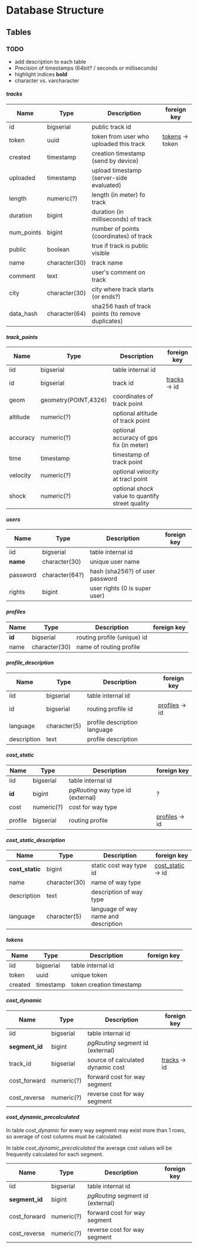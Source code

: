 # Database Structure

## Tables

### TODO

* add description to each table
* Precision of timestamps (64bit? / seconds or milliseconds) 
* highlight indices **bold**
* character vs. varcharacter


#### *tracks*

| Name  | Type | Description | foreign key |
|-------|------|-------------|-------------|
| id | bigserial | public track id | |
| token | uuid | token from user who uploaded this track | [tokens](#tokens) -> token |
| created | timestamp | creation timestamp (send by device) | |
| uploaded | timestamp | upload timestamp (server-side evaluated) | |
| length | numeric(?) | length (in meter) fo track | |
| duration| bigint | duration (in milliseconds) of track | |
| num_points | bigint | number of points (coordinates) of track | |
| public | boolean | true if track is public visible | |
| name | character(30) | track name | |
| comment | text | user's comment on track | |
| city | character(30) | city where track starts (or ends?) | |
| data_hash |character(64) | sha256 hash of track points (to remove duplicates) | |


#### *track_points*

| Name  | Type | Description | foreign key |
|-------|------|-------------|-------------|
| iid | bigserial | table internal id | |
| id | bigserial | track id | [tracks](#tracks) -> id |
| geom| geometry(POINT,4326) | coordinates of track point | |
| altitude | numeric(?) | optional altitude of track point | |
| accuracy | numeric(?) | optional accuracy of gps fix (in meter) | |
| time | timestamp | timestamp of track point | |
| velocity | numeric(?) | optional velocity at tracl point | |
| shock | numeric(?) | optional *shock* value to quantify street quality | |


#### *users*

| Name  | Type | Description | foreign key |
|-------|------|-------------|-------------|
| iid | bigserial | table internal id | |
| **name** | character(30) | unique user name | |
| password | character(64?) | hash (sha256?) of user password | |
| rights | bigint | user rights (0 is super user) | |


#### *profiles*

| Name  | Type | Description | foreign key |
|-------|------|-------------|-------------|
| **id** | bigserial | routing profile (unique) id | |
| name | character(30) | name of routing profile | |


#### *profile_description*

| Name  | Type | Description | foreign key |
|-------|------|-------------|-------------|
| iid | bigserial | table internal id | |
| id | bigserial | routing profile id | [profiles](#profiles) -> id |
| language | character(5) | profile description language | |
| description | text | profile description | |


#### *cost_static*

| Name  | Type | Description | foreign key |
|-------|------|-------------|-------------|
| iid | bigserial | table internal id | |
| **id** | bigint | *pgRouting* way type id (external) | ? |
| cost | numeric(?) | cost for way type | |
| profile | bigserial | routing profile | [profiles](#profiles) -> id |


#### *cost_static_description*

| Name  | Type | Description | foreign key |
|-------|------|-------------|-------------|
| **cost_static** | bigint | static cost way type id | [cost_static](#cost_static) -> id |
| name | character(30) | name of way type | |
| description | text | description of way type | |
| language | character(5) | language of way name and description | |

#### *tokens*

| Name  | Type | Description | foreign key |
|-------|------|-------------|-------------|
| iid | bigserial | table internal id | |
| token | uuid | unique token | |
| created | timestamp | token creation timestamp | |


#### *cost_dynamic*

| Name  | Type | Description | foreign key |
|-------|------|-------------|-------------|
| iid | bigserial | table internal id | |
| **segment_id** | bigint | *pgRouting* segment id (external) | |
| track_id | bigserial | source of calculated dynamic cost | [tracks](#tracks) -> id |
| cost_forward | numeric(?) | forward cost for way segment | |
| cost_reverse | numeric(?) | reverse cost for way segment | |


#### *cost_dynamic_precalculated*

In table *cost_dynamic* for every way segment may exist more than 1 rows, so average of cost columns must be calculated.

In table *cost_dynamic_precalculated* the average cost values will be frequently calculated for each segment.

| Name  | Type | Description | foreign key |
|-------|------|-------------|-------------|
| iid | bigserial | table internal id | |
| **segment_id** | bigint | *pgRouting* segment id (external) | |
| cost_forward | numeric(?) | forward cost for way segment | |
| cost_reverse | numeric(?) | reverse cost for way segment | |

